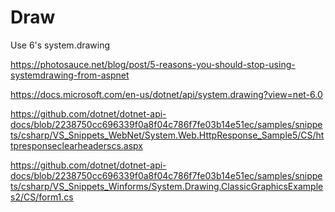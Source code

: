 # Draw
Use 6's system.drawing


https://photosauce.net/blog/post/5-reasons-you-should-stop-using-systemdrawing-from-aspnet


https://docs.microsoft.com/en-us/dotnet/api/system.drawing?view=net-6.0


https://github.com/dotnet/dotnet-api-docs/blob/2238750cc696339f0a8f04c786f7fe03b14e51ec/samples/snippets/csharp/VS_Snippets_WebNet/System.Web.HttpResponse_Sample5/CS/httpresponseclearheaderscs.aspx


https://github.com/dotnet/dotnet-api-docs/blob/2238750cc696339f0a8f04c786f7fe03b14e51ec/samples/snippets/csharp/VS_Snippets_Winforms/System.Drawing.ClassicGraphicsExamples2/CS/form1.cs


